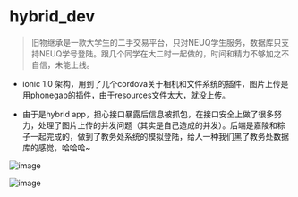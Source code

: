 # hybrid_dev


>旧物继承是一款大学生的二手交易平台，只对NEUQ学生服务，数据库只支持NEUQ学号登陆。跟几个同学在大二时一起做的，时间和精力不够加之不自信，未能上线。



- ionic 1.0 架构，用到了几个cordova关于相机和文件系统的插件，图片上传是用phonegap的插件，由于resources文件太大，就没上传。



- 由于是hybrid app，担心接口暴露后信息被抓包，在接口安全上做了很多努力，处理了图片上传的并发问题（其实是自己造成的并发）。后端是嘉陵和粽子一起完成的，做到了教务处系统的模拟登陆，给人一种我们黑了教务处数据库的感觉，哈哈哈~

![image](https://raw.githubusercontent.com/Picknight/hybrid_dev/master/resources/struct.png)

![image](https://raw.githubusercontent.com/Picknight/hybrid_dev/master/resources/show.png)

